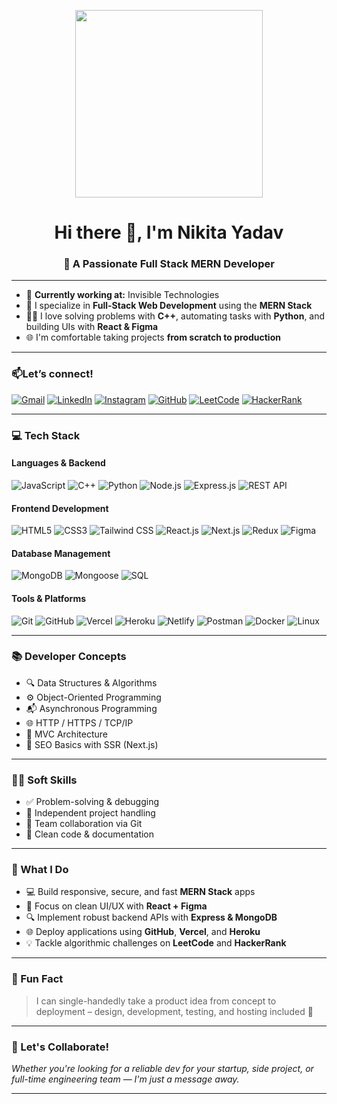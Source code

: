 <p align="center">
  <img src="https://media.giphy.com/media/L1R1tvI9svkIWwpVYr/giphy.gif" width="300" />
</p>

<h1 align="center">Hi there 👋, I'm Nikita Yadav</h1>
<h3 align="center">🚀 A Passionate Full Stack MERN Developer</h3>

---

- 🔭 **Currently working at:** Invisible Technologies  
- 🔧 I specialize in **Full-Stack Web Development** using the **MERN Stack**  
- 👨‍💻 I love solving problems with **C++**, automating tasks with **Python**, and building UIs with **React & Figma**  
- 🌐 I'm comfortable taking projects **from scratch to production**  


---

###  📫Let’s connect! 

[![Gmail](https://img.shields.io/badge/Gmail-D14836?style=for-the-badge&logo=gmail&logoColor=white)](mailto:nikitayadav192004@gmail.com)
[![LinkedIn](https://img.shields.io/badge/LinkedIn-0077B5.svg?style=for-the-badge&logo=linkedin&logoColor=white)](https://www.linkedin.com/in/nikita-yadav-1a74b0231/)
[![Instagram](https://img.shields.io/badge/Instagram-E4405F.svg?style=for-the-badge&logo=instagram&logoColor=white)](https://www.instagram.com/nikitayadavv19/)
[![GitHub](https://img.shields.io/badge/GitHub-100000.svg?style=for-the-badge&logo=github&logoColor=white)](https://github.com/nikitayadav19)
[![LeetCode](https://img.shields.io/badge/LeetCode-FFA116.svg?style=for-the-badge&logo=leetcode&logoColor=black)](https://leetcode.com/u/nikitaa_yadav/)
[![HackerRank](https://img.shields.io/badge/HackerRank-2EC866.svg?style=for-the-badge&logo=HackerRank&logoColor=white)](http://hackerrank.com/profile/nikitaa_yadav)

---


### 💻 Tech Stack

#### **Languages & Backend**
![JavaScript](https://img.shields.io/badge/-JavaScript-F7DF1E?style=flat-square&logo=javascript&logoColor=000) ![C++](https://img.shields.io/badge/-C++-00599C?style=flat-square&logo=cplusplus&logoColor=white) ![Python](https://img.shields.io/badge/-Python-3776AB?style=flat-square&logo=python&logoColor=white) ![Node.js](https://img.shields.io/badge/-Node.js-339933?style=flat-square&logo=node.js&logoColor=white) ![Express.js](https://img.shields.io/badge/-Express.js-000000?style=flat-square&logo=express&logoColor=white) ![REST API](https://img.shields.io/badge/-REST%20API-black?style=flat-square)

#### **Frontend Development**
![HTML5](https://img.shields.io/badge/-HTML5-E34F26?style=flat-square&logo=html5&logoColor=white) ![CSS3](https://img.shields.io/badge/-CSS3-1572B6?style=flat-square&logo=css3) ![Tailwind CSS](https://img.shields.io/badge/-Tailwind%20CSS-38B2AC?style=flat-square&logo=tailwind-css&logoColor=white) ![React.js](https://img.shields.io/badge/-React.js-61DAFB?style=flat-square&logo=react&logoColor=black) ![Next.js](https://img.shields.io/badge/-Next.js-000?style=flat-square&logo=next.js) ![Redux](https://img.shields.io/badge/-Redux-764ABC?style=flat-square&logo=redux&logoColor=white) ![Figma](https://img.shields.io/badge/-Figma-F24E1E?style=flat-square&logo=figma&logoColor=white)


#### **Database Management**
![MongoDB](https://img.shields.io/badge/-MongoDB-47A248?style=flat-square&logo=mongodb&logoColor=white)
![Mongoose](https://img.shields.io/badge/-Mongoose-800000?style=flat-square)
![SQL](https://img.shields.io/badge/-SQL-4479A1?style=flat-square&logo=postgresql&logoColor=white)

#### **Tools & Platforms**
![Git](https://img.shields.io/badge/-Git-F05032?style=flat-square&logo=git&logoColor=white)
![GitHub](https://img.shields.io/badge/-GitHub-181717?style=flat-square&logo=github)
![Vercel](https://img.shields.io/badge/-Vercel-000?style=flat-square&logo=vercel)
![Heroku](https://img.shields.io/badge/-Heroku-430098?style=flat-square&logo=heroku)
![Netlify](https://img.shields.io/badge/-Netlify-00C7B7?style=flat-square&logo=netlify)
![Postman](https://img.shields.io/badge/-Postman-FF6C37?style=flat-square&logo=postman)
![Docker](https://img.shields.io/badge/-Docker-2496ED?style=flat-square&logo=docker)
![Linux](https://img.shields.io/badge/-Linux-FCC624?style=flat-square&logo=linux&logoColor=black)

---

### 📚 Developer Concepts

- 🔍 Data Structures & Algorithms  
- ⚙️ Object-Oriented Programming  
- 📬 Asynchronous Programming  
- 🌐 HTTP / HTTPS / TCP/IP  
- 🧱 MVC Architecture  
- 🚀 SEO Basics with SSR (Next.js)

---

### 🧑‍💻 Soft Skills

- ✅ Problem-solving & debugging  
- 🧠 Independent project handling  
- 🤝 Team collaboration via Git  
- 📝 Clean code & documentation

---


### 🌟 What I Do

- 💻 Build responsive, secure, and fast **MERN Stack** apps
- 📱 Focus on clean UI/UX with **React + Figma**
- 🔍 Implement robust backend APIs with **Express & MongoDB**
- 🌐 Deploy applications using **GitHub**, **Vercel**, and **Heroku**
- 💡 Tackle algorithmic challenges on **LeetCode** and **HackerRank**

---

### 🧠 Fun Fact

> I can single-handedly take a product idea from concept to deployment – design, development, testing, and hosting included 🚀

---

### 📝 Let's Collaborate!

*Whether you're looking for a reliable dev for your startup, side project, or full-time engineering team — I'm just a message away.*

---

